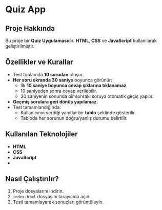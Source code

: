 # Quiz App

## Proje Hakkında
Bu proje bir **Quiz Uygulaması**dır. **HTML**, **CSS** ve **JavaScript** kullanılarak geliştirilmiştir. 

## Özellikler ve Kurallar
- Test toplamda **10 sorudan** oluşur.
- **Her soru ekranda 30 saniye** boyunca görünür:
  - İlk **10 saniye boyunca cevap şıklarına tıklanamaz**.
  - 10 saniyeden sonra cevap verilebilir.
  - 30 saniyenin sonunda bir sonraki soruya otomatik geçiş yapılır.
- **Geçmiş sorulara geri dönüş yapılamaz.**
- Test tamamlandığında:
  - Kullanıcının verdiği yanıtlar bir **tablo** şeklinde gösterilir.
  - Tabloda her sorunun doğru/yanlış durumu belirtilir.

## Kullanılan Teknolojiler
- **HTML**
- **CSS**
- **JavaScript**
- 
## Nasıl Çalıştırılır?
1. Proje dosyalarını indirin.
2. `index.html` dosyasını tarayıcıda açın.
3. Testi tamamlayarak sonuçları görüntüleyin.


